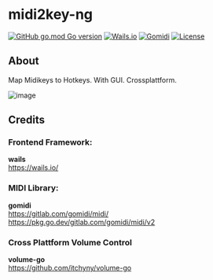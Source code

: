 # midi2key-ng
[![GitHub go.mod Go version](https://img.shields.io/github/go-mod/go-version/m10x/midi2key-ng)](https://golang.org/)
[![Wails.io](https://img.shields.io/badge/Wails-v2,%20React-blue)](https://wails.io/)
[![Gomidi](https://img.shields.io/badge/Gomidi-v2-blue)]([https://wails.io/](https://gitlab.com/gomidi/midi/))
[![License](https://img.shields.io/badge/License-Apache%202.0-blue.svg)](https://www.apache.org/licenses/LICENSE-2.0)

## About

Map Midikeys to Hotkeys. With GUI. Crossplattform. 

![image](https://user-images.githubusercontent.com/4344935/176676214-7e811e2e-664b-4d81-8a28-ff409b919118.png)

## Credits

### Frontend Framework:  
**wails**  
https://wails.io/ 

### MIDI Library:
**gomidi**  
https://gitlab.com/gomidi/midi/ 
https://pkg.go.dev/gitlab.com/gomidi/midi/v2  

### Cross Plattform Volume Control
**volume-go**  
https://github.com/itchyny/volume-go
